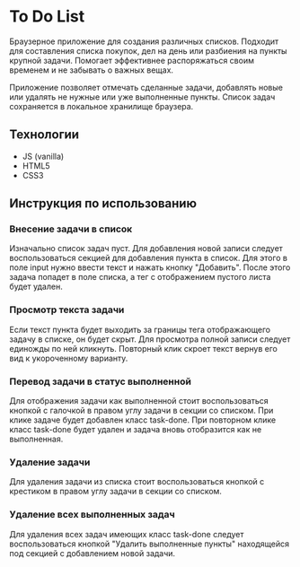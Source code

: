 # To Do List
Браузерное приложение для создания различных списков. Подходит для составления списка покупок, дел на день или разбиения на пункты крупной задачи. Помогает эффективнее распоряжаться своим временем и не забывать о важных вещах.

Приложение позволяет отмечать сделанные задачи, добавлять новые или удалять не нужные или уже выполненные пункты. Список задач сохраняется в локальное хранилище браузера.

## Технологии
* JS (vanilla)
* HTML5
* CSS3

## Инструкция по использованию 

### Внесение задачи в список
Изначально список задач пуст. Для добавления новой записи следует воспользоваться секцией для добавления пункта в список. Для этого в поле input нужно ввести текст и нажать кнопку "Добавить". После этого задача попадет в поле списка, а тег с отображением пустого листа будет удален.

### Просмотр текста задачи
Если текст пункта будет выходить за границы тега отображающего задачу в списке, он будет скрыт. Для просмотра полной записи следует единожды по ней кликнуть. Повторный клик скроет текст вернув его вид к укороченному варианту.

### Перевод задачи в статус выполненной
Для отображения задачи как выполненной стоит воспользоваться кнопкой с галочкой в правом углу задачи в секции со списком. При клике задаче будет добавлен класс task-done. При повторном клике класс task-done будет удален и задача вновь отобразится как не выполненная.

### Удаление задачи
Для удаления задачи из списка стоит воспользоваться кнопкой с крестиком в правом углу задачи в секции со списком.

### Удаление всех выполненных задач
Для удаления всех задач имеющих класс task-done следует воспользоваться кнопкой "Удалить выполненные пункты" находящейся под секцией с добавлением новой задачи. 
